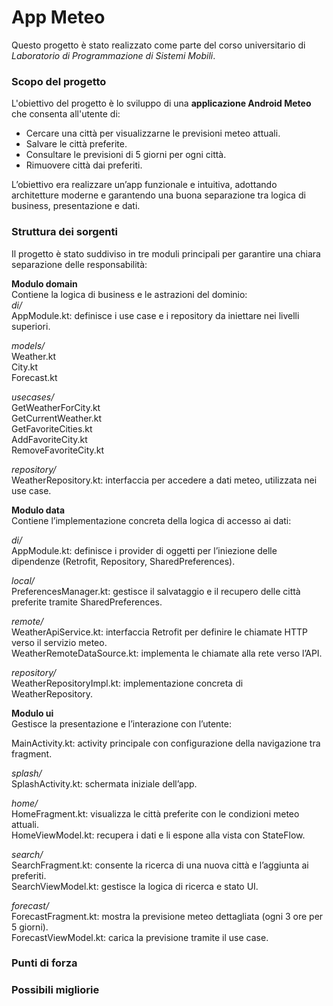 # App Meteo

Questo progetto è stato realizzato come parte del corso universitario di _Laboratorio di Programmazione di Sistemi Mobili_.

### Scopo del progetto

L'obiettivo del progetto è lo sviluppo di una **applicazione Android Meteo** che consenta all'utente di:

- Cercare una città per visualizzarne le previsioni meteo attuali.
- Salvare le città preferite.
- Consultare le previsioni di 5 giorni per ogni città.
- Rimuovere città dai preferiti.

L’obiettivo era realizzare un’app funzionale e intuitiva, adottando architetture moderne e garantendo una buona separazione tra logica di business, presentazione e dati.

### Struttura dei sorgenti

Il progetto è stato suddiviso in tre moduli principali per garantire una chiara separazione delle responsabilità:  

**Modulo domain**  
Contiene la logica di business e le astrazioni del dominio:  
_di/_  
AppModule.kt: definisce i use case e i repository da iniettare nei livelli superiori.

_models/_  
Weather.kt  
City.kt  
Forecast.kt

_usecases/_  
GetWeatherForCity.kt  
GetCurrentWeather.kt  
GetFavoriteCities.kt  
AddFavoriteCity.kt  
RemoveFavoriteCity.kt  

_repository/_  
WeatherRepository.kt: interfaccia per accedere a dati meteo, utilizzata nei use case.

**Modulo data**  
Contiene l’implementazione concreta della logica di accesso ai dati:  

_di/_  
AppModule.kt: definisce i provider di oggetti per l’iniezione delle dipendenze (Retrofit, Repository, SharedPreferences).

_local/_  
PreferencesManager.kt: gestisce il salvataggio e il recupero delle città preferite tramite SharedPreferences.

_remote/_  
WeatherApiService.kt: interfaccia Retrofit per definire le chiamate HTTP verso il servizio meteo.  
WeatherRemoteDataSource.kt: implementa le chiamate alla rete verso l’API.

_repository/_  
WeatherRepositoryImpl.kt: implementazione concreta di WeatherRepository.

**Modulo ui**  
Gestisce la presentazione e l’interazione con l’utente:  

MainActivity.kt: activity principale con configurazione della navigazione tra fragment.

_splash/_  
SplashActivity.kt: schermata iniziale dell’app.

_home/_  
HomeFragment.kt: visualizza le città preferite con le condizioni meteo attuali.  
HomeViewModel.kt: recupera i dati e li espone alla vista con StateFlow.

_search/_  
SearchFragment.kt: consente la ricerca di una nuova città e l’aggiunta ai preferiti.  
SearchViewModel.kt: gestisce la logica di ricerca e stato UI.

_forecast/_  
ForecastFragment.kt: mostra la previsione meteo dettagliata (ogni 3 ore per 5 giorni).  
ForecastViewModel.kt: carica la previsione tramite il use case.

### Punti di forza


### Possibili migliorie
